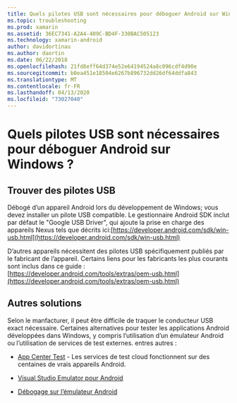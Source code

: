 ```yaml
---
title: Quels pilotes USB sont nécessaires pour déboguer Android sur Windows ?
ms.topic: troubleshooting
ms.prod: xamarin
ms.assetid: 36EC7341-A2A4-409C-BD4F-330BAC505123
ms.technology: xamarin-android
author: davidortinau
ms.author: daortin
ms.date: 06/22/2018
ms.openlocfilehash: 21fd8eff64d374e52e64194524a8c096cdf4d90e
ms.sourcegitcommit: b0ea451e18504e6267b896732dd26df64ddfa843
ms.translationtype: MT
ms.contentlocale: fr-FR
ms.lasthandoff: 04/13/2020
ms.locfileid: "73027040"
---
```

# <a name="what-usb-drivers-do-i-need-to-debug-android-on-windows"></a>Quels pilotes USB sont nécessaires pour déboguer Android sur Windows ?

## <a name="finding-usb-drivers"></a>Trouver des pilotes USB

Débogé d’un appareil Android lors du développement de Windows; vous devez installer un pilote USB compatible. Le gestionnaire Android SDK inclut par défaut le "Google USB Driver", qui ajoute la prise en charge des appareils Nexus tels que décrits ici:[https://developer.android.com/sdk/win-usb.html](https://developer.android.com/sdk/win-usb.html)

D’autres appareils nécessitent des pilotes USB spécifiquement publiés par le fabricant de l’appareil. Certains liens pour les fabricants les plus courants sont inclus dans ce guide :[https://developer.android.com/tools/extras/oem-usb.html](https://developer.android.com/tools/extras/oem-usb.html)

## <a name="alternatives"></a>Autres solutions

Selon le manfacturer, il peut être difficile de traquer le conducteur USB exact nécessaire. Certaines alternatives pour tester les applications Android développées dans Windows, y compris l’utilisation d’un émulateur Android ou l’utilisation de services de test externes. entres autres :

- [App Center Test](https://docs.microsoft.com/appcenter/test-cloud/) - Les services de test cloud fonctionnent sur des centaines de vrais appareils Android.

- [Visual Studio Emulator pour Android](https://visualstudio.microsoft.com/vs/msft-android-emulator/)

- [Débogage sur l’émulateur Android](~/android/deploy-test/debugging/debug-on-emulator.md)
